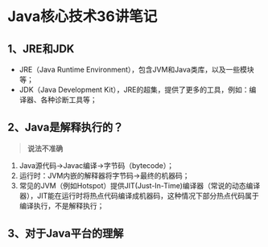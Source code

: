 # Java核心技术36讲笔记

## 1、JRE和JDK

- JRE（Java Runtime Environment），包含JVM和Java类库，以及一些模块等；
- JDK（Java Development Kit），JRE的超集，提供了更多的工具，例如：编译器、各种诊断工具等；

## 2、Java是解释执行的？

> **说法不准确**

1. Java源代码->Javac编译->字节码（bytecode）；
2. 运行时：JVM内嵌的解释器将字节码->最终的机器码；
3. 常见的JVM（例如Hotspot）提供JIT(Just-In-Time)编译器（常说的动态编译器），JIT能在运行时将热点代码编译成机器码，这种情况下部分热点代码属于编译执行，不是解释执行；

## 3、对于Java平台的理解
